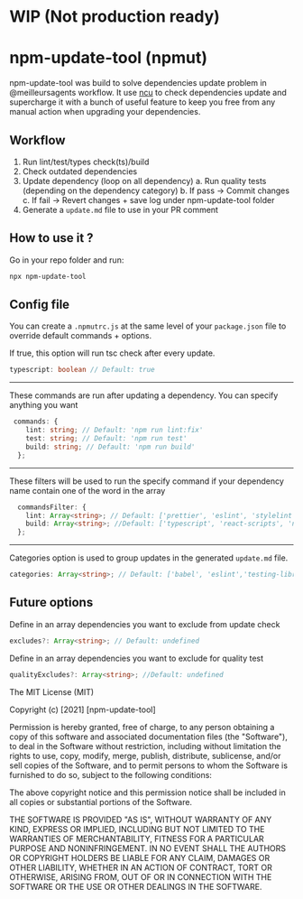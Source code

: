 # WIP (Not production ready)
# npm-update-tool (npmut)

npm-update-tool was build to solve dependencies update problem in @meilleursagents workflow.
It use [ncu](https://github.com/raineorshine/npm-check-updates "ncu") to check dependencies update and supercharge it with a bunch of useful feature to keep you free from any manual action when upgrading your dependencies.

## Workflow
1. Run lint/test/types check(ts)/build
2. Check outdated dependencies
3. Update dependency (loop on all dependency)
	a. 	Run quality tests (depending on the dependency category)
	b. If pass -> Commit changes
	c. If fail -> Revert changes + save log under npm-update-tool folder
4. Generate a `update.md` file to use in your PR comment


## How to use it  ?

Go in your repo folder and run:
```bash
npx npm-update-tool
```

## Config file
You can create a `.npmutrc.js` at the same level of your `package.json` file to override default commands + options.

If true, this option will run tsc check after every update.
```typescript
typescript: boolean // Default: true
``` 

------------

These commands are run after updating a dependency. You can specify anything you want
```typescript
 commands: {
    lint: string; // Default: 'npm run lint:fix'
    test: string; // Default: 'npm run test'
    build: string; // Default: 'npm run build'
  };
```

------------

These filters will be used to run the specify command if your dependency name contain one of the word in the array 
```typescript
  commandsFilter: {
    lint: Array<string>; // Default: ['prettier', 'eslint', 'stylelint'];
    build: Array<string>; //Default: ['typescript', 'react-scripts', 'next', 'rollup'];
  };
```

------------

Categories option is used to group updates in the generated `update.md` file.
```typescript
categories: Array<string>; // Default: ['babel', 'eslint','testing-library', '@types', '@ma-js-common'];
```


## Future options
Define in an array dependencies you want to exclude from update check
```typescript
excludes?: Array<string>; // Default: undefined
```

Define in an array dependencies you want to exclude for quality test
```typescript
qualityExcludes?: Array<string>; //Default: undefined
```



The MIT License (MIT)

Copyright (c) [2021] [npm-update-tool]

Permission is hereby granted, free of charge, to any person obtaining a copy
of this software and associated documentation files (the "Software"), to deal
in the Software without restriction, including without limitation the rights
to use, copy, modify, merge, publish, distribute, sublicense, and/or sell
copies of the Software, and to permit persons to whom the Software is
furnished to do so, subject to the following conditions:

The above copyright notice and this permission notice shall be included in all
copies or substantial portions of the Software.

THE SOFTWARE IS PROVIDED "AS IS", WITHOUT WARRANTY OF ANY KIND, EXPRESS OR
IMPLIED, INCLUDING BUT NOT LIMITED TO THE WARRANTIES OF MERCHANTABILITY,
FITNESS FOR A PARTICULAR PURPOSE AND NONINFRINGEMENT. IN NO EVENT SHALL THE
AUTHORS OR COPYRIGHT HOLDERS BE LIABLE FOR ANY CLAIM, DAMAGES OR OTHER
LIABILITY, WHETHER IN AN ACTION OF CONTRACT, TORT OR OTHERWISE, ARISING FROM,
OUT OF OR IN CONNECTION WITH THE SOFTWARE OR THE USE OR OTHER DEALINGS IN THE
SOFTWARE.
